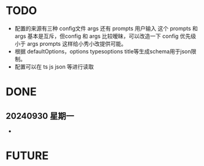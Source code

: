# TODO
- 配置的来源有三种 config文件 args 还有 prompts 用户输入 这个 prompts 和args 基本是互斥，但config 和 args 比较暧昧，可以改造一下 config 优先级小于  args prompts 这样给小秀小改提供可能。
- 根据 defaultOptions，options typesoptions title等生成schema用于json限制。
- 配置可以在 ts js json 等进行读取

# DONE

## 20240930 星期一

-

# FUTURE
